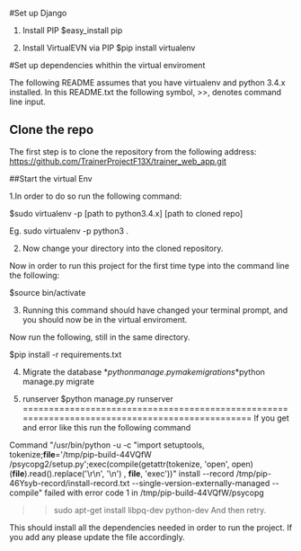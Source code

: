


#Set up Django

1. Install PIP
$easy_install pip

2. Install VirtualEVN via PIP
$pip install virtualenv


#Set up dependencies whithin the virtual enviroment

The following README assumes that you have virtualenv and python 3.4.x installed.
In this README.txt the following symbol, >>, denotes command line input.

## Clone the repo
The first step is to clone the repository from the following address:
https://github.com/TrainerProjectF13X/trainer_web_app.git


##Start the virtual Env

1.In order to do so run the following command:

$sudo virtualenv -p [path to python3.4.x] [path to cloned repo] 

Eg. sudo virtualenv -p python3 .


2. Now change your directory into the cloned repository.

Now in order to run this project for the first time type into 
the command line the following:

$source bin/activate



3. Running this command should have changed your terminal prompt, and you
should now be in the virtual enviroment.

Now run the following, still in the same directory.

$pip install -r requirements.txt


4. Migrate the database
*$python manage.py makemigrations
*$python manage.py migrate

5. runserver
$python manage.py runserver
===============================================================================================
If you get and error like this run the following command 

Command "/usr/bin/python -u -c "import setuptools, tokenize;__file__='/tmp/pip-build-44VQfW
/psycopg2/setup.py';exec(compile(getattr(tokenize, 'open', open)(__file__).read().replace('\r\n', '\n')
, __file__, 'exec'))" install --record /tmp/pip-46Ysyb-record/install-record.txt 
--single-version-externally-managed --compile" failed with error code 1 in /tmp/pip-build-44VQfW/psycopg



>>sudo apt-get install libpq-dev python-dev
And then retry.


This should install all the dependencies needed in order to run the project. 
If you add any please update the file accordingly.
